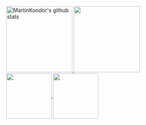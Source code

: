 <!--
<div align="left">
  <code><img height="20" alt="python" src="https://raw.githubusercontent.com/github/explore/80688e429a7d4ef2fca1e82350fe8e3517d3494d/topics/python/python.png"></code>
  <code><img height="20" alt="javascript" src="https://raw.githubusercontent.com/github/explore/80688e429a7d4ef2fca1e82350fe8e3517d3494d/topics/javascript/javascript.png"></code>
  <code><img height="20" alt="nodejs" src="https://raw.githubusercontent.com/github/explore/80688e429a7d4ef2fca1e82350fe8e3517d3494d/topics/nodejs/nodejs.png"></code>   
  <code><img height="20" alt="react" src="https://raw.githubusercontent.com/github/explore/80688e429a7d4ef2fca1e82350fe8e3517d3494d/topics/react/react.png"></code>
  <code><img height="20" alt="graphql" src="https://raw.githubusercontent.com/github/explore/5c058a388828bb5fde0bcafd4bc867b5bb3f26f3/topics/graphql/graphql.png"></code> 
  </br></br>
  <a href="https://www.buymeacoffee.com/mrt" target="_blank">
    <img src="https://cdn.buymeacoffee.com/buttons/v2/default-red.png" alt="Buy Me A Coffee" width="150" >
  </a>
</div>
-->

<!--
<div align="left">
  <img src="code.gif" width="3vw" /> 
</div>
-->

<div align="left">
  <a href="#">
    <img src="https://github-readme-stats.vercel.app/api?username=martinkondor&show_icons=true&theme=tokyonight&hide_border=true&include_total_commits=true" alt="MartinKondor's github stats" height=175 /> 
  </a>
  <a href="#">
    <img src="https://github-readme-stats.vercel.app/api/top-langs/?username=MartinKondor&layout=compact&theme=tokyonight&hide_border=true&hide=jupyter%20notebook,html,css,tex,twig,cmake,makefile" height=175 /> 
  </a>
</div>

<div align="left">
  <a href="https://github.com/MartinKondor/chat-with-document">
    <img align="center" src="https://github-readme-stats.vercel.app/api/pin/?username=MartinKondor&repo=chat-with-document&theme=tokyonight" height=120 /> 
  </a>
  <a href="https://github.com/MartinKondor/TinyChat">
    <img align="center" src="https://github-readme-stats.vercel.app/api/pin/?username=MartinKondor&repo=TinyChat&theme=tokyonight" height=120 /> 
  </a>
</div>

